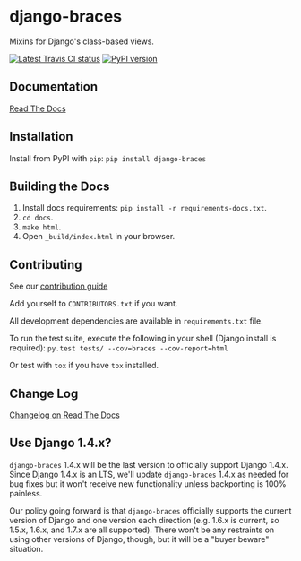 # django-braces
Mixins for Django's class-based views.

[![Latest Travis CI status](https://travis-ci.org/brack3t/django-braces.svg)](https://travis-ci.org/brack3t/django-braces)
[![PyPI version](https://badge.fury.io/py/django-braces.png)](http://badge.fury.io/py/django-braces)

## Documentation
[Read The Docs](http://django-braces.readthedocs.io/en/latest/index.html)

## Installation
Install from PyPI with `pip`:
`pip install django-braces`

## Building the Docs
1. Install docs requirements: `pip install -r requirements-docs.txt`.
2. `cd docs`.
3. `make html`.
4. Open `_build/index.html` in your browser.

## Contributing

See our [contribution guide](https://django-braces.readthedocs.io/en/latest/contributing.html)

Add yourself to `CONTRIBUTORS.txt` if you want.

All development dependencies are available in `requirements.txt` file.

To run the test suite, execute the following in your shell (Django install is required):
`py.test tests/ --cov=braces --cov-report=html`

Or test with `tox` if you have `tox` installed.

## Change Log

[Changelog on Read The Docs](https://django-braces.readthedocs.io/en/latest/changelog.html)

## Use Django 1.4.x?

`django-braces` 1.4.x will be the last version to officially support Django 1.4.x. Since Django 1.4.x is an LTS, we'll update `django-braces` 1.4.x as needed for bug fixes but it won't receive new functionality unless backporting is 100% painless.

Our policy going forward is that `django-braces` officially supports the current version of Django and one version each direction (e.g. 1.6.x is current, so 1.5.x, 1.6.x, and 1.7.x are all supported). There won't be any restraints on using other versions of Django, though, but it will be a "buyer beware" situation.
